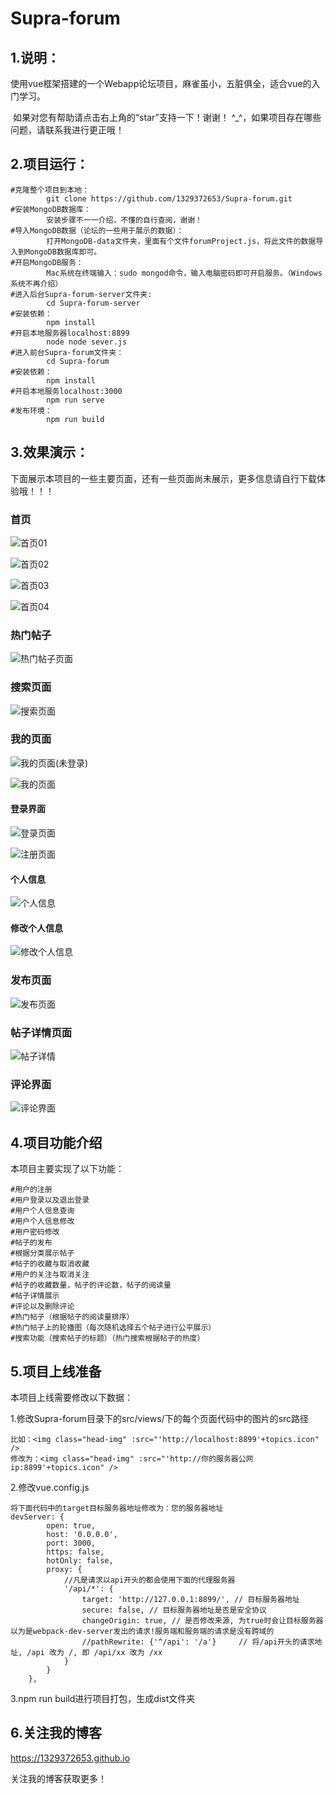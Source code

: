 # Supra-forum

## 1.说明：

​		使用vue框架搭建的一个Webapp论坛项目，麻雀虽小，五脏俱全，适合vue的入门学习。

​		如果对您有帮助请点击右上角的“star”支持一下！谢谢！ ^_^，如果项目存在哪些问题，请联系我进行更正哦！

## 2.项目运行：

```
#克隆整个项目到本地：
		git clone https://github.com/1329372653/Supra-forum.git
#安装MongoDB数据库：
		安装步骤不一一介绍，不懂的自行查阅，谢谢！
#导入MongoDB数据（论坛的一些用于展示的数据）：
		打开MongoDB-data文件夹，里面有个文件forumProject.js，将此文件的数据导入到MongoDB数据库即可。
#开启MongoDB服务：
		Mac系统在终端输入：sudo mongod命令，输入电脑密码即可开启服务。（Windows系统不再介绍）
#进入后台Supra-forum-server文件夹:
		cd Supra-forum-server
#安装依赖：
		npm install
#开启本地服务器localhost:8899
		node node sever.js
#进入前台Supra-forum文件夹：
		cd Supra-forum
#安装依赖：
		npm install
#开启本地服务localhost:3000
		npm run serve
#发布环境：
		npm run build

```

## 3.效果演示：

下面展示本项目的一些主要页面，还有一些页面尚未展示，更多信息请自行下载体验哦！！！

### 首页

![首页01](readme图片/首页01.png)

![首页02](readme图片/首页02.png)

![首页03](readme图片/首页03.png)

![首页04](readme图片/首页04.png)

### 热门帖子

![热门帖子页面](readme图片/热帖.png)

### 搜索页面

![搜索页面](readme图片/搜索页面.png)

### 我的页面

![我的页面(未登录)](readme图片/我的(未登录页面).png)

![我的页面](readme图片/my（登录过）.png)

#### 登录界面

![登录页面](readme图片/login.png)

![注册页面](readme图片/register.png)

#### 个人信息

![个人信息](readme图片/个人信息.png)

#### 修改个人信息

![修改个人信息](readme图片/修改个人信息.png)

### 发布页面

![发布页面](readme图片/发布页面.png)

### 帖子详情页面

![帖子详情](readme图片/帖子详情.png)

### 评论界面

![评论界面](readme图片/评论界面.png)

## 4.项目功能介绍

本项目主要实现了以下功能：

```
#用户的注册
#用户登录以及退出登录
#用户个人信息查询
#用户个人信息修改
#用户密码修改
#帖子的发布
#根据分类展示帖子
#帖子的收藏与取消收藏
#用户的关注与取消关注
#帖子的收藏数量，帖子的评论数，帖子的阅读量
#帖子详情展示
#评论以及删除评论
#热门帖子（根据帖子的阅读量排序）
#热门帖子上的轮播图（每次随机选择五个帖子进行公平展示）
#搜索功能（搜索帖子的标题）（热门搜索根据帖子的热度）
```

## 5.项目上线准备

本项目上线需要修改以下数据：

1.修改Supra-forum目录下的src/views/下的每个页面代码中的图片的src路径

```
比如：<img class="head-img" :src="'http://localhost:8899'+topics.icon" />
修改为：<img class="head-img" :src="'http://你的服务器公网ip:8899'+topics.icon" />
```

2.修改vue.config.js

```
将下面代码中的target目标服务器地址修改为：您的服务器地址
devServer: {
        open: true,
        host: '0.0.0.0',
        port: 3000,
        https: false,
        hotOnly: false,
        proxy: {
            //凡是请求以api开头的都会使用下面的代理服务器
            '/api/*': {
                target: 'http://127.0.0.1:8899/', // 目标服务器地址
                secure: false, // 目标服务器地址是否是安全协议
                changeOrigin: true, // 是否修改来源, 为true时会让目标服务器以为是webpack-dev-server发出的请求!服务端和服务端的请求是没有跨域的
                //pathRewrite: {'^/api': '/a'}     // 将/api开头的请求地址, /api 改为 /, 即 /api/xx 改为 /xx
            }
        }
    },
```

3.npm run build进行项目打包，生成dist文件夹

## 6.关注我的博客

https://1329372653.github.io

关注我的博客获取更多！